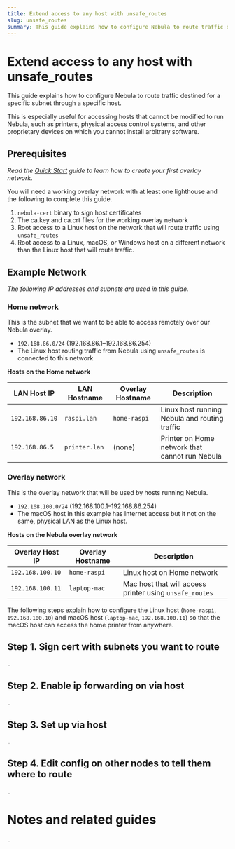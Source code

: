 ```yaml
---
title: Extend access to any host with unsafe_routes
slug: unsafe_routes
summary: This guide explains how to configure Nebula to route traffic destined for a specific subnet through a specific host, which is useful for accessing hosts that cannot be modified to run Nebula.
---
```


# Extend access to any host with unsafe_routes

This guide explains how to configure Nebula to route traffic destined for a specific subnet through a specific host.

This is especially useful for accessing hosts that cannot be modified to run Nebula, such as printers, physical access control systems, and other proprietary devices on which you cannot install arbitrary software.

## Prerequisites

_Read the [Quick Start](quick-start) guide to learn how to create your first overlay network._

You will need a working overlay network with at least one lighthouse and the following to complete this guide.

1.  `nebula-cert` binary to sign host certificates
1.  The ca.key and ca.crt files for the working overlay network
1.  Root access to a Linux host on the network that will route traffic using `unsafe_routes`
1.  Root access to a Linux, macOS, or Windows host on a different network than the Linux host that will route traffic.

## Example Network

_The following IP addresses and subnets are used in this guide._

### Home network

This is the subnet that we want to be able to access remotely over our Nebula overlay.

- `192.168.86.0/24` (192.168.86.1–192.168.86.254)
- The Linux host routing traffic from Nebula using `unsafe_routes` is connected to this network

**Hosts on the Home network**

| LAN Host IP     | LAN Hostname  | Overlay Hostname | Description                                    |
| --------------- | ------------- | ---------------- | ---------------------------------------------- |
| `192.168.86.10` | `raspi.lan`   | `home-raspi`     | Linux host running Nebula and routing traffic  |
| `192.168.86.5`  | `printer.lan` | (none)           | Printer on Home network that cannot run Nebula |

### Overlay network

This is the overlay network that will be used by hosts running Nebula.

- `192.168.100.0/24` (192.168.100.1–192.168.86.254)
- The macOS host in this example has Internet access but it not on the same, physical LAN as the Linux host.

**Hosts on the Nebula overlay network**

| Overlay Host IP  | Overlay Hostname | Description                                             |
| ---------------- | ---------------- | ------------------------------------------------------- |
| `192.168.100.10` | `home-raspi`     | Linux host on Home network                              |
| `192.168.100.11` | `laptop-mac`     | Mac host that will access printer using `unsafe_routes` |

The following steps explain how to configure the Linux host (`home-raspi`, `192.168.100.10`) and macOS host (`laptop-mac`, `192.168.100.11`) so that the macOS host can access the home printer from anywhere.

## Step 1. Sign cert with subnets you want to route

..

## Step 2. Enable ip forwarding on via host

..

## Step 3. Set up via host

..

## Step 4. Edit config on other nodes to tell them where to route

..

# Notes and related guides

..
